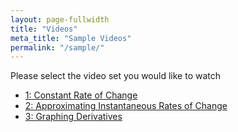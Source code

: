 ```yaml
---
layout: page-fullwidth
title: "Videos"
meta_title: "Sample Videos"
permalink: "/sample/"
---
```


Please select the video set you would like to watch

* [1: Constant Rate of Change](https://ximera.osu.edu/calcvids/sample/croc)
* [2: Approximating Instantaneous Rates of Change](https://ximera.osu.edu/calcvids/sample/arociroc)
* [3: Graphing Derivatives](https://ximera.osu.edu/calcvids/sample/graphderiv)
<!--* [4: Basic Derivative Rules](4)-->
<!--* [5: The Chain Rule](5)-->
<!--* [6: Optimization](6)-->
<!--* [7: Integrals from Riemann Sums](7)-->
<!--* [8: Antiderivatives](8)-->
